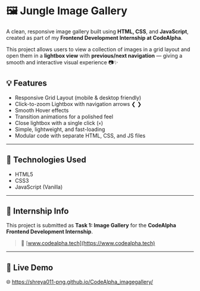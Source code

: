 # 🖼️ Jungle Image Gallery

A clean, responsive image gallery built using **HTML, CSS**, and **JavaScript**, created as part of my **Frontend Development Internship at CodeAlpha**.

This project allows users to view a collection of images in a grid layout and open them in a **lightbox view** with **previous/next navigation** — giving a smooth and interactive visual experience 📷✨


## 💡 Features

- Responsive Grid Layout (mobile & desktop friendly)
- Click-to-zoom Lightbox with navigation arrows ❮ ❯
- Smooth Hover effects
- Transition animations for a polished feel
- Close lightbox with a single click (`×`)
- Simple, lightweight, and fast-loading
- Modular code with separate HTML, CSS, and JS files

---

## 🧠 Technologies Used

- HTML5  
- CSS3  
- JavaScript (Vanilla)

---

## 🎯 Internship Info

This project is submitted as **Task 1: Image Gallery** for the **CodeAlpha Frontend Development Internship**.

> 🔗 [www.codealpha.tech](https://www.codealpha.tech)

---

## 🚀 Live Demo

🌐 https://shreya011-png.github.io/CodeAlpha_imagegallery/ 

